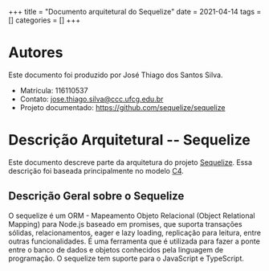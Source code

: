 +++
title = "Documento arquitetural do Sequelize"
date = 2021-04-14
tags = []
categories = []
+++


# Autores

Este documento foi produzido por José Thiago dos Santos Silva.

- Matrícula: 116110537
- Contato: jose.thiago.silva@ccc.ufcg.edu.br
- Projeto documentado: https://github.com/sequelize/sequelize

# Descrição Arquitetural -- Sequelize

Este documento descreve parte da arquitetura do projeto [Sequelize](https://github.com/sequelize/sequelize). Essa descrição foi baseada principalmente no modelo [C4](https://c4model.com/).


## Descrição Geral sobre o Sequelize

O sequelize é um ORM - Mapeamento Objeto Relacional (Object Relational Mapping) para Node.js baseado em promises, que suporta transações sólidas, relacionamentos, eager e lazy loading, replicação para leitura, entre outras funcionalidades. É uma ferramenta que é utilizada para fazer a ponte entre o banco de dados e objetos conhecidos pela linguagem de programação. O sequelize tem suporte para o JavaScript e TypeScript.
